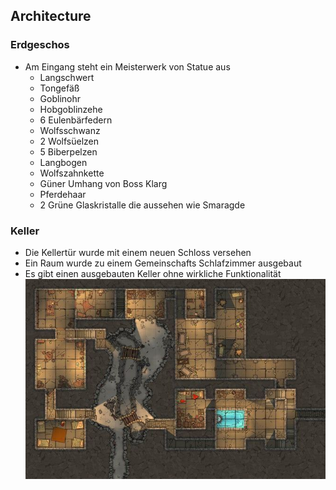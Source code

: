 ## Architecture
### Erdgeschos
- Am Eingang steht ein Meisterwerk von Statue aus
	- Langschwert
	- Tongefäß
	- Goblinohr
	- Hobgoblinzehe
	- 6 Eulenbärfedern
	- Wolfsschwanz
	- 2 Wolfsüelzen
	- 5 Biberpelzen
	- Langbogen
	- Wolfszahnkette
	- Güner Umhang von Boss Klarg
	- Pferdehaar
	- 2 Grüne Glaskristalle die aussehen wie Smaragde

### Keller
- Die Kellertür wurde mit einem neuen Schloss versehen
- Ein Raum wurde zu einem Gemeinschafts Schlafzimmer ausgebaut
- Es gibt einen ausgebauten Keller ohne wirkliche Funktionalität
![Keller](Bilder/ManorKeller.jpg)

